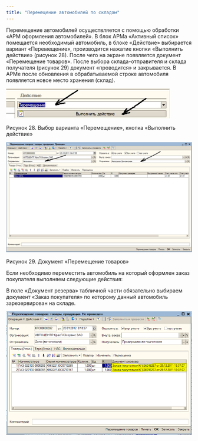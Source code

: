```yaml
---
title: "Перемещение автомобилей по складам"
---
```


Перемещение автомобилей осуществляется с помощью обработки «АРМ оформления автомобилей». В блок АРМа «Активный список» помещается необходимый автомобиль, в блоке «Действие» выбирается вариант «Перемещение», производится нажатие кнопки «Выполнить действие» (рисунок 28). После чего на экране появляется документ «Перемещение товаров». После выбора склада-отправителя и склада получателя (рисунок 29) документ «проводится» и закрывается. В АРМе после обновления в обрабатываемой строке автомобиля появляется новое место хранения (склад).

![](KBO/_attach/lu20443snoa_tmp_d322efbc6f3324f5.jpg)

Рисунок 28. Выбор варианта «Перемещение», кнопка «Выполнить действие»

![](KBO/_attach/lu20443snoa_tmp_92640e403ef16c82.jpg)

Рисунок 29. Документ «Перемещение товаров»

Если необходимо переместить автомобиль на который оформлен заказ покупателя выполняем следующие действия:

В поле «Документ резерва» табличной части обязательно выбираем документ «Заказ покупателя» по которому данный автомобиль зарезервирован на складе.

![](KBO/_attach/lu20443snoa_tmp_321ddf6da47fc36c.png)
